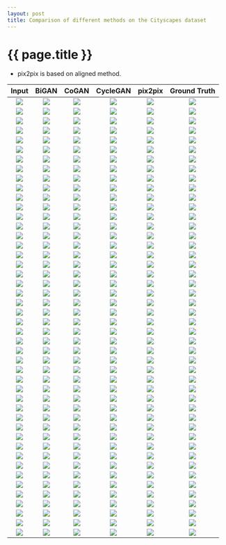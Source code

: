 ```yaml
---
layout: post
title: Comparison of different methods on the Cityscapes dataset
---
```

{{ page.title }}
================

* pix2pix is based on aligned method. 

| Input | BiGAN | CoGAN | CycleGAN | pix2pix | Ground Truth |
|:---:|:---------:|:----------:|:----------:|:---------:|:----------:|
| ![]({{site.baseurl}}/images/cityscapes-comparison/label2photo/target/images/frankfurt_000001_052120_leftImg8bit.jpg) | ![]({{site.baseurl}}/images/cityscapes-comparison/photo2label/bigan/images/frankfurt_000001_052120_leftImg8bit.jpg) | ![]({{site.baseurl}}/images/cityscapes-comparison/photo2label/cogan/images/frankfurt_000001_052120_leftImg8bit.jpg) | ![]({{site.baseurl}}/images/cityscapes-comparison/photo2label/cycle/images/frankfurt_000001_052120_leftImg8bit.jpg) | ![]({{site.baseurl}}/images/cityscapes-comparison/photo2label/pix2pix/images/frankfurt_000001_052120_leftImg8bit.jpg) | ![]({{site.baseurl}}/images/cityscapes-comparison/photo2label/target/images/frankfurt_000001_052120_leftImg8bit.jpg) |
| ![]({{site.baseurl}}/images/cityscapes-comparison/photo2label/target/images/frankfurt_000001_052120_leftImg8bit.jpg) | ![]({{site.baseurl}}/images/cityscapes-comparison/label2photo/bigan/images/frankfurt_000001_052120_leftImg8bit.jpg) | ![]({{site.baseurl}}/images/cityscapes-comparison/label2photo/cogan/images/frankfurt_000001_052120_leftImg8bit.jpg) | ![]({{site.baseurl}}/images/cityscapes-comparison/label2photo/cycle/images/frankfurt_000001_052120_leftImg8bit.jpg) | ![]({{site.baseurl}}/images/cityscapes-comparison/label2photo/pix2pix/images/frankfurt_000001_052120_leftImg8bit.jpg) | ![]({{site.baseurl}}/images/cityscapes-comparison/label2photo/target/images/frankfurt_000001_052120_leftImg8bit.jpg) |
| ![]({{site.baseurl}}/images/cityscapes-comparison/label2photo/target/images/frankfurt_000001_030310_leftImg8bit.jpg) | ![]({{site.baseurl}}/images/cityscapes-comparison/photo2label/bigan/images/frankfurt_000001_030310_leftImg8bit.jpg) | ![]({{site.baseurl}}/images/cityscapes-comparison/photo2label/cogan/images/frankfurt_000001_030310_leftImg8bit.jpg) | ![]({{site.baseurl}}/images/cityscapes-comparison/photo2label/cycle/images/frankfurt_000001_030310_leftImg8bit.jpg) | ![]({{site.baseurl}}/images/cityscapes-comparison/photo2label/pix2pix/images/frankfurt_000001_030310_leftImg8bit.jpg) | ![]({{site.baseurl}}/images/cityscapes-comparison/photo2label/target/images/frankfurt_000001_030310_leftImg8bit.jpg) |
| ![]({{site.baseurl}}/images/cityscapes-comparison/photo2label/target/images/frankfurt_000001_030310_leftImg8bit.jpg) | ![]({{site.baseurl}}/images/cityscapes-comparison/label2photo/bigan/images/frankfurt_000001_030310_leftImg8bit.jpg) | ![]({{site.baseurl}}/images/cityscapes-comparison/label2photo/cogan/images/frankfurt_000001_030310_leftImg8bit.jpg) | ![]({{site.baseurl}}/images/cityscapes-comparison/label2photo/cycle/images/frankfurt_000001_030310_leftImg8bit.jpg) | ![]({{site.baseurl}}/images/cityscapes-comparison/label2photo/pix2pix/images/frankfurt_000001_030310_leftImg8bit.jpg) | ![]({{site.baseurl}}/images/cityscapes-comparison/label2photo/target/images/frankfurt_000001_030310_leftImg8bit.jpg) |
| ![]({{site.baseurl}}/images/cityscapes-comparison/label2photo/target/images/frankfurt_000001_056580_leftImg8bit.jpg) | ![]({{site.baseurl}}/images/cityscapes-comparison/photo2label/bigan/images/frankfurt_000001_056580_leftImg8bit.jpg) | ![]({{site.baseurl}}/images/cityscapes-comparison/photo2label/cogan/images/frankfurt_000001_056580_leftImg8bit.jpg) | ![]({{site.baseurl}}/images/cityscapes-comparison/photo2label/cycle/images/frankfurt_000001_056580_leftImg8bit.jpg) | ![]({{site.baseurl}}/images/cityscapes-comparison/photo2label/pix2pix/images/frankfurt_000001_056580_leftImg8bit.jpg) | ![]({{site.baseurl}}/images/cityscapes-comparison/photo2label/target/images/frankfurt_000001_056580_leftImg8bit.jpg) |
| ![]({{site.baseurl}}/images/cityscapes-comparison/photo2label/target/images/frankfurt_000001_056580_leftImg8bit.jpg) | ![]({{site.baseurl}}/images/cityscapes-comparison/label2photo/bigan/images/frankfurt_000001_056580_leftImg8bit.jpg) | ![]({{site.baseurl}}/images/cityscapes-comparison/label2photo/cogan/images/frankfurt_000001_056580_leftImg8bit.jpg) | ![]({{site.baseurl}}/images/cityscapes-comparison/label2photo/cycle/images/frankfurt_000001_056580_leftImg8bit.jpg) | ![]({{site.baseurl}}/images/cityscapes-comparison/label2photo/pix2pix/images/frankfurt_000001_056580_leftImg8bit.jpg) | ![]({{site.baseurl}}/images/cityscapes-comparison/label2photo/target/images/frankfurt_000001_056580_leftImg8bit.jpg) |
| ![]({{site.baseurl}}/images/cityscapes-comparison/label2photo/target/images/frankfurt_000001_008200_leftImg8bit.jpg) | ![]({{site.baseurl}}/images/cityscapes-comparison/photo2label/bigan/images/frankfurt_000001_008200_leftImg8bit.jpg) | ![]({{site.baseurl}}/images/cityscapes-comparison/photo2label/cogan/images/frankfurt_000001_008200_leftImg8bit.jpg) | ![]({{site.baseurl}}/images/cityscapes-comparison/photo2label/cycle/images/frankfurt_000001_008200_leftImg8bit.jpg) | ![]({{site.baseurl}}/images/cityscapes-comparison/photo2label/pix2pix/images/frankfurt_000001_008200_leftImg8bit.jpg) | ![]({{site.baseurl}}/images/cityscapes-comparison/photo2label/target/images/frankfurt_000001_008200_leftImg8bit.jpg) |
| ![]({{site.baseurl}}/images/cityscapes-comparison/photo2label/target/images/frankfurt_000001_008200_leftImg8bit.jpg) | ![]({{site.baseurl}}/images/cityscapes-comparison/label2photo/bigan/images/frankfurt_000001_008200_leftImg8bit.jpg) | ![]({{site.baseurl}}/images/cityscapes-comparison/label2photo/cogan/images/frankfurt_000001_008200_leftImg8bit.jpg) | ![]({{site.baseurl}}/images/cityscapes-comparison/label2photo/cycle/images/frankfurt_000001_008200_leftImg8bit.jpg) | ![]({{site.baseurl}}/images/cityscapes-comparison/label2photo/pix2pix/images/frankfurt_000001_008200_leftImg8bit.jpg) | ![]({{site.baseurl}}/images/cityscapes-comparison/label2photo/target/images/frankfurt_000001_008200_leftImg8bit.jpg) |
| ![]({{site.baseurl}}/images/cityscapes-comparison/label2photo/target/images/frankfurt_000000_011810_leftImg8bit.jpg) | ![]({{site.baseurl}}/images/cityscapes-comparison/photo2label/bigan/images/frankfurt_000000_011810_leftImg8bit.jpg) | ![]({{site.baseurl}}/images/cityscapes-comparison/photo2label/cogan/images/frankfurt_000000_011810_leftImg8bit.jpg) | ![]({{site.baseurl}}/images/cityscapes-comparison/photo2label/cycle/images/frankfurt_000000_011810_leftImg8bit.jpg) | ![]({{site.baseurl}}/images/cityscapes-comparison/photo2label/pix2pix/images/frankfurt_000000_011810_leftImg8bit.jpg) | ![]({{site.baseurl}}/images/cityscapes-comparison/photo2label/target/images/frankfurt_000000_011810_leftImg8bit.jpg) |
| ![]({{site.baseurl}}/images/cityscapes-comparison/photo2label/target/images/frankfurt_000000_011810_leftImg8bit.jpg) | ![]({{site.baseurl}}/images/cityscapes-comparison/label2photo/bigan/images/frankfurt_000000_011810_leftImg8bit.jpg) | ![]({{site.baseurl}}/images/cityscapes-comparison/label2photo/cogan/images/frankfurt_000000_011810_leftImg8bit.jpg) | ![]({{site.baseurl}}/images/cityscapes-comparison/label2photo/cycle/images/frankfurt_000000_011810_leftImg8bit.jpg) | ![]({{site.baseurl}}/images/cityscapes-comparison/label2photo/pix2pix/images/frankfurt_000000_011810_leftImg8bit.jpg) | ![]({{site.baseurl}}/images/cityscapes-comparison/label2photo/target/images/frankfurt_000000_011810_leftImg8bit.jpg) |
| ![]({{site.baseurl}}/images/cityscapes-comparison/label2photo/target/images/frankfurt_000001_080830_leftImg8bit.jpg) | ![]({{site.baseurl}}/images/cityscapes-comparison/photo2label/bigan/images/frankfurt_000001_080830_leftImg8bit.jpg) | ![]({{site.baseurl}}/images/cityscapes-comparison/photo2label/cogan/images/frankfurt_000001_080830_leftImg8bit.jpg) | ![]({{site.baseurl}}/images/cityscapes-comparison/photo2label/cycle/images/frankfurt_000001_080830_leftImg8bit.jpg) | ![]({{site.baseurl}}/images/cityscapes-comparison/photo2label/pix2pix/images/frankfurt_000001_080830_leftImg8bit.jpg) | ![]({{site.baseurl}}/images/cityscapes-comparison/photo2label/target/images/frankfurt_000001_080830_leftImg8bit.jpg) |
| ![]({{site.baseurl}}/images/cityscapes-comparison/photo2label/target/images/frankfurt_000001_080830_leftImg8bit.jpg) | ![]({{site.baseurl}}/images/cityscapes-comparison/label2photo/bigan/images/frankfurt_000001_080830_leftImg8bit.jpg) | ![]({{site.baseurl}}/images/cityscapes-comparison/label2photo/cogan/images/frankfurt_000001_080830_leftImg8bit.jpg) | ![]({{site.baseurl}}/images/cityscapes-comparison/label2photo/cycle/images/frankfurt_000001_080830_leftImg8bit.jpg) | ![]({{site.baseurl}}/images/cityscapes-comparison/label2photo/pix2pix/images/frankfurt_000001_080830_leftImg8bit.jpg) | ![]({{site.baseurl}}/images/cityscapes-comparison/label2photo/target/images/frankfurt_000001_080830_leftImg8bit.jpg) |
| ![]({{site.baseurl}}/images/cityscapes-comparison/label2photo/target/images/frankfurt_000001_049770_leftImg8bit.jpg) | ![]({{site.baseurl}}/images/cityscapes-comparison/photo2label/bigan/images/frankfurt_000001_049770_leftImg8bit.jpg) | ![]({{site.baseurl}}/images/cityscapes-comparison/photo2label/cogan/images/frankfurt_000001_049770_leftImg8bit.jpg) | ![]({{site.baseurl}}/images/cityscapes-comparison/photo2label/cycle/images/frankfurt_000001_049770_leftImg8bit.jpg) | ![]({{site.baseurl}}/images/cityscapes-comparison/photo2label/pix2pix/images/frankfurt_000001_049770_leftImg8bit.jpg) | ![]({{site.baseurl}}/images/cityscapes-comparison/photo2label/target/images/frankfurt_000001_049770_leftImg8bit.jpg) |
| ![]({{site.baseurl}}/images/cityscapes-comparison/photo2label/target/images/frankfurt_000001_049770_leftImg8bit.jpg) | ![]({{site.baseurl}}/images/cityscapes-comparison/label2photo/bigan/images/frankfurt_000001_049770_leftImg8bit.jpg) | ![]({{site.baseurl}}/images/cityscapes-comparison/label2photo/cogan/images/frankfurt_000001_049770_leftImg8bit.jpg) | ![]({{site.baseurl}}/images/cityscapes-comparison/label2photo/cycle/images/frankfurt_000001_049770_leftImg8bit.jpg) | ![]({{site.baseurl}}/images/cityscapes-comparison/label2photo/pix2pix/images/frankfurt_000001_049770_leftImg8bit.jpg) | ![]({{site.baseurl}}/images/cityscapes-comparison/label2photo/target/images/frankfurt_000001_049770_leftImg8bit.jpg) |
| ![]({{site.baseurl}}/images/cityscapes-comparison/label2photo/target/images/frankfurt_000000_013240_leftImg8bit.jpg) | ![]({{site.baseurl}}/images/cityscapes-comparison/photo2label/bigan/images/frankfurt_000000_013240_leftImg8bit.jpg) | ![]({{site.baseurl}}/images/cityscapes-comparison/photo2label/cogan/images/frankfurt_000000_013240_leftImg8bit.jpg) | ![]({{site.baseurl}}/images/cityscapes-comparison/photo2label/cycle/images/frankfurt_000000_013240_leftImg8bit.jpg) | ![]({{site.baseurl}}/images/cityscapes-comparison/photo2label/pix2pix/images/frankfurt_000000_013240_leftImg8bit.jpg) | ![]({{site.baseurl}}/images/cityscapes-comparison/photo2label/target/images/frankfurt_000000_013240_leftImg8bit.jpg) |
| ![]({{site.baseurl}}/images/cityscapes-comparison/photo2label/target/images/frankfurt_000000_013240_leftImg8bit.jpg) | ![]({{site.baseurl}}/images/cityscapes-comparison/label2photo/bigan/images/frankfurt_000000_013240_leftImg8bit.jpg) | ![]({{site.baseurl}}/images/cityscapes-comparison/label2photo/cogan/images/frankfurt_000000_013240_leftImg8bit.jpg) | ![]({{site.baseurl}}/images/cityscapes-comparison/label2photo/cycle/images/frankfurt_000000_013240_leftImg8bit.jpg) | ![]({{site.baseurl}}/images/cityscapes-comparison/label2photo/pix2pix/images/frankfurt_000000_013240_leftImg8bit.jpg) | ![]({{site.baseurl}}/images/cityscapes-comparison/label2photo/target/images/frankfurt_000000_013240_leftImg8bit.jpg) |
| ![]({{site.baseurl}}/images/cityscapes-comparison/label2photo/target/images/frankfurt_000000_020880_leftImg8bit.jpg) | ![]({{site.baseurl}}/images/cityscapes-comparison/photo2label/bigan/images/frankfurt_000000_020880_leftImg8bit.jpg) | ![]({{site.baseurl}}/images/cityscapes-comparison/photo2label/cogan/images/frankfurt_000000_020880_leftImg8bit.jpg) | ![]({{site.baseurl}}/images/cityscapes-comparison/photo2label/cycle/images/frankfurt_000000_020880_leftImg8bit.jpg) | ![]({{site.baseurl}}/images/cityscapes-comparison/photo2label/pix2pix/images/frankfurt_000000_020880_leftImg8bit.jpg) | ![]({{site.baseurl}}/images/cityscapes-comparison/photo2label/target/images/frankfurt_000000_020880_leftImg8bit.jpg) |
| ![]({{site.baseurl}}/images/cityscapes-comparison/photo2label/target/images/frankfurt_000000_020880_leftImg8bit.jpg) | ![]({{site.baseurl}}/images/cityscapes-comparison/label2photo/bigan/images/frankfurt_000000_020880_leftImg8bit.jpg) | ![]({{site.baseurl}}/images/cityscapes-comparison/label2photo/cogan/images/frankfurt_000000_020880_leftImg8bit.jpg) | ![]({{site.baseurl}}/images/cityscapes-comparison/label2photo/cycle/images/frankfurt_000000_020880_leftImg8bit.jpg) | ![]({{site.baseurl}}/images/cityscapes-comparison/label2photo/pix2pix/images/frankfurt_000000_020880_leftImg8bit.jpg) | ![]({{site.baseurl}}/images/cityscapes-comparison/label2photo/target/images/frankfurt_000000_020880_leftImg8bit.jpg) |
| ![]({{site.baseurl}}/images/cityscapes-comparison/label2photo/target/images/frankfurt_000001_010830_leftImg8bit.jpg) | ![]({{site.baseurl}}/images/cityscapes-comparison/photo2label/bigan/images/frankfurt_000001_010830_leftImg8bit.jpg) | ![]({{site.baseurl}}/images/cityscapes-comparison/photo2label/cogan/images/frankfurt_000001_010830_leftImg8bit.jpg) | ![]({{site.baseurl}}/images/cityscapes-comparison/photo2label/cycle/images/frankfurt_000001_010830_leftImg8bit.jpg) | ![]({{site.baseurl}}/images/cityscapes-comparison/photo2label/pix2pix/images/frankfurt_000001_010830_leftImg8bit.jpg) | ![]({{site.baseurl}}/images/cityscapes-comparison/photo2label/target/images/frankfurt_000001_010830_leftImg8bit.jpg) |
| ![]({{site.baseurl}}/images/cityscapes-comparison/photo2label/target/images/frankfurt_000001_010830_leftImg8bit.jpg) | ![]({{site.baseurl}}/images/cityscapes-comparison/label2photo/bigan/images/frankfurt_000001_010830_leftImg8bit.jpg) | ![]({{site.baseurl}}/images/cityscapes-comparison/label2photo/cogan/images/frankfurt_000001_010830_leftImg8bit.jpg) | ![]({{site.baseurl}}/images/cityscapes-comparison/label2photo/cycle/images/frankfurt_000001_010830_leftImg8bit.jpg) | ![]({{site.baseurl}}/images/cityscapes-comparison/label2photo/pix2pix/images/frankfurt_000001_010830_leftImg8bit.jpg) | ![]({{site.baseurl}}/images/cityscapes-comparison/label2photo/target/images/frankfurt_000001_010830_leftImg8bit.jpg) |
| ![]({{site.baseurl}}/images/cityscapes-comparison/label2photo/target/images/frankfurt_000001_010600_leftImg8bit.jpg) | ![]({{site.baseurl}}/images/cityscapes-comparison/photo2label/bigan/images/frankfurt_000001_010600_leftImg8bit.jpg) | ![]({{site.baseurl}}/images/cityscapes-comparison/photo2label/cogan/images/frankfurt_000001_010600_leftImg8bit.jpg) | ![]({{site.baseurl}}/images/cityscapes-comparison/photo2label/cycle/images/frankfurt_000001_010600_leftImg8bit.jpg) | ![]({{site.baseurl}}/images/cityscapes-comparison/photo2label/pix2pix/images/frankfurt_000001_010600_leftImg8bit.jpg) | ![]({{site.baseurl}}/images/cityscapes-comparison/photo2label/target/images/frankfurt_000001_010600_leftImg8bit.jpg) |
| ![]({{site.baseurl}}/images/cityscapes-comparison/photo2label/target/images/frankfurt_000001_010600_leftImg8bit.jpg) | ![]({{site.baseurl}}/images/cityscapes-comparison/label2photo/bigan/images/frankfurt_000001_010600_leftImg8bit.jpg) | ![]({{site.baseurl}}/images/cityscapes-comparison/label2photo/cogan/images/frankfurt_000001_010600_leftImg8bit.jpg) | ![]({{site.baseurl}}/images/cityscapes-comparison/label2photo/cycle/images/frankfurt_000001_010600_leftImg8bit.jpg) | ![]({{site.baseurl}}/images/cityscapes-comparison/label2photo/pix2pix/images/frankfurt_000001_010600_leftImg8bit.jpg) | ![]({{site.baseurl}}/images/cityscapes-comparison/label2photo/target/images/frankfurt_000001_010600_leftImg8bit.jpg) |
| ![]({{site.baseurl}}/images/cityscapes-comparison/label2photo/target/images/frankfurt_000001_029600_leftImg8bit.jpg) | ![]({{site.baseurl}}/images/cityscapes-comparison/photo2label/bigan/images/frankfurt_000001_029600_leftImg8bit.jpg) | ![]({{site.baseurl}}/images/cityscapes-comparison/photo2label/cogan/images/frankfurt_000001_029600_leftImg8bit.jpg) | ![]({{site.baseurl}}/images/cityscapes-comparison/photo2label/cycle/images/frankfurt_000001_029600_leftImg8bit.jpg) | ![]({{site.baseurl}}/images/cityscapes-comparison/photo2label/pix2pix/images/frankfurt_000001_029600_leftImg8bit.jpg) | ![]({{site.baseurl}}/images/cityscapes-comparison/photo2label/target/images/frankfurt_000001_029600_leftImg8bit.jpg) |
| ![]({{site.baseurl}}/images/cityscapes-comparison/photo2label/target/images/frankfurt_000001_029600_leftImg8bit.jpg) | ![]({{site.baseurl}}/images/cityscapes-comparison/label2photo/bigan/images/frankfurt_000001_029600_leftImg8bit.jpg) | ![]({{site.baseurl}}/images/cityscapes-comparison/label2photo/cogan/images/frankfurt_000001_029600_leftImg8bit.jpg) | ![]({{site.baseurl}}/images/cityscapes-comparison/label2photo/cycle/images/frankfurt_000001_029600_leftImg8bit.jpg) | ![]({{site.baseurl}}/images/cityscapes-comparison/label2photo/pix2pix/images/frankfurt_000001_029600_leftImg8bit.jpg) | ![]({{site.baseurl}}/images/cityscapes-comparison/label2photo/target/images/frankfurt_000001_029600_leftImg8bit.jpg) |
| ![]({{site.baseurl}}/images/cityscapes-comparison/label2photo/target/images/frankfurt_000001_065850_leftImg8bit.jpg) | ![]({{site.baseurl}}/images/cityscapes-comparison/photo2label/bigan/images/frankfurt_000001_065850_leftImg8bit.jpg) | ![]({{site.baseurl}}/images/cityscapes-comparison/photo2label/cogan/images/frankfurt_000001_065850_leftImg8bit.jpg) | ![]({{site.baseurl}}/images/cityscapes-comparison/photo2label/cycle/images/frankfurt_000001_065850_leftImg8bit.jpg) | ![]({{site.baseurl}}/images/cityscapes-comparison/photo2label/pix2pix/images/frankfurt_000001_065850_leftImg8bit.jpg) | ![]({{site.baseurl}}/images/cityscapes-comparison/photo2label/target/images/frankfurt_000001_065850_leftImg8bit.jpg) |
| ![]({{site.baseurl}}/images/cityscapes-comparison/photo2label/target/images/frankfurt_000001_065850_leftImg8bit.jpg) | ![]({{site.baseurl}}/images/cityscapes-comparison/label2photo/bigan/images/frankfurt_000001_065850_leftImg8bit.jpg) | ![]({{site.baseurl}}/images/cityscapes-comparison/label2photo/cogan/images/frankfurt_000001_065850_leftImg8bit.jpg) | ![]({{site.baseurl}}/images/cityscapes-comparison/label2photo/cycle/images/frankfurt_000001_065850_leftImg8bit.jpg) | ![]({{site.baseurl}}/images/cityscapes-comparison/label2photo/pix2pix/images/frankfurt_000001_065850_leftImg8bit.jpg) | ![]({{site.baseurl}}/images/cityscapes-comparison/label2photo/target/images/frankfurt_000001_065850_leftImg8bit.jpg) |
| ![]({{site.baseurl}}/images/cityscapes-comparison/label2photo/target/images/frankfurt_000000_014480_leftImg8bit.jpg) | ![]({{site.baseurl}}/images/cityscapes-comparison/photo2label/bigan/images/frankfurt_000000_014480_leftImg8bit.jpg) | ![]({{site.baseurl}}/images/cityscapes-comparison/photo2label/cogan/images/frankfurt_000000_014480_leftImg8bit.jpg) | ![]({{site.baseurl}}/images/cityscapes-comparison/photo2label/cycle/images/frankfurt_000000_014480_leftImg8bit.jpg) | ![]({{site.baseurl}}/images/cityscapes-comparison/photo2label/pix2pix/images/frankfurt_000000_014480_leftImg8bit.jpg) | ![]({{site.baseurl}}/images/cityscapes-comparison/photo2label/target/images/frankfurt_000000_014480_leftImg8bit.jpg) |
| ![]({{site.baseurl}}/images/cityscapes-comparison/photo2label/target/images/frankfurt_000000_014480_leftImg8bit.jpg) | ![]({{site.baseurl}}/images/cityscapes-comparison/label2photo/bigan/images/frankfurt_000000_014480_leftImg8bit.jpg) | ![]({{site.baseurl}}/images/cityscapes-comparison/label2photo/cogan/images/frankfurt_000000_014480_leftImg8bit.jpg) | ![]({{site.baseurl}}/images/cityscapes-comparison/label2photo/cycle/images/frankfurt_000000_014480_leftImg8bit.jpg) | ![]({{site.baseurl}}/images/cityscapes-comparison/label2photo/pix2pix/images/frankfurt_000000_014480_leftImg8bit.jpg) | ![]({{site.baseurl}}/images/cityscapes-comparison/label2photo/target/images/frankfurt_000000_014480_leftImg8bit.jpg) |
| ![]({{site.baseurl}}/images/cityscapes-comparison/label2photo/target/images/frankfurt_000001_028590_leftImg8bit.jpg) | ![]({{site.baseurl}}/images/cityscapes-comparison/photo2label/bigan/images/frankfurt_000001_028590_leftImg8bit.jpg) | ![]({{site.baseurl}}/images/cityscapes-comparison/photo2label/cogan/images/frankfurt_000001_028590_leftImg8bit.jpg) | ![]({{site.baseurl}}/images/cityscapes-comparison/photo2label/cycle/images/frankfurt_000001_028590_leftImg8bit.jpg) | ![]({{site.baseurl}}/images/cityscapes-comparison/photo2label/pix2pix/images/frankfurt_000001_028590_leftImg8bit.jpg) | ![]({{site.baseurl}}/images/cityscapes-comparison/photo2label/target/images/frankfurt_000001_028590_leftImg8bit.jpg) |
| ![]({{site.baseurl}}/images/cityscapes-comparison/photo2label/target/images/frankfurt_000001_028590_leftImg8bit.jpg) | ![]({{site.baseurl}}/images/cityscapes-comparison/label2photo/bigan/images/frankfurt_000001_028590_leftImg8bit.jpg) | ![]({{site.baseurl}}/images/cityscapes-comparison/label2photo/cogan/images/frankfurt_000001_028590_leftImg8bit.jpg) | ![]({{site.baseurl}}/images/cityscapes-comparison/label2photo/cycle/images/frankfurt_000001_028590_leftImg8bit.jpg) | ![]({{site.baseurl}}/images/cityscapes-comparison/label2photo/pix2pix/images/frankfurt_000001_028590_leftImg8bit.jpg) | ![]({{site.baseurl}}/images/cityscapes-comparison/label2photo/target/images/frankfurt_000001_028590_leftImg8bit.jpg) |
| ![]({{site.baseurl}}/images/cityscapes-comparison/label2photo/target/images/frankfurt_000001_065160_leftImg8bit.jpg) | ![]({{site.baseurl}}/images/cityscapes-comparison/photo2label/bigan/images/frankfurt_000001_065160_leftImg8bit.jpg) | ![]({{site.baseurl}}/images/cityscapes-comparison/photo2label/cogan/images/frankfurt_000001_065160_leftImg8bit.jpg) | ![]({{site.baseurl}}/images/cityscapes-comparison/photo2label/cycle/images/frankfurt_000001_065160_leftImg8bit.jpg) | ![]({{site.baseurl}}/images/cityscapes-comparison/photo2label/pix2pix/images/frankfurt_000001_065160_leftImg8bit.jpg) | ![]({{site.baseurl}}/images/cityscapes-comparison/photo2label/target/images/frankfurt_000001_065160_leftImg8bit.jpg) |
| ![]({{site.baseurl}}/images/cityscapes-comparison/photo2label/target/images/frankfurt_000001_065160_leftImg8bit.jpg) | ![]({{site.baseurl}}/images/cityscapes-comparison/label2photo/bigan/images/frankfurt_000001_065160_leftImg8bit.jpg) | ![]({{site.baseurl}}/images/cityscapes-comparison/label2photo/cogan/images/frankfurt_000001_065160_leftImg8bit.jpg) | ![]({{site.baseurl}}/images/cityscapes-comparison/label2photo/cycle/images/frankfurt_000001_065160_leftImg8bit.jpg) | ![]({{site.baseurl}}/images/cityscapes-comparison/label2photo/pix2pix/images/frankfurt_000001_065160_leftImg8bit.jpg) | ![]({{site.baseurl}}/images/cityscapes-comparison/label2photo/target/images/frankfurt_000001_065160_leftImg8bit.jpg) |
| ![]({{site.baseurl}}/images/cityscapes-comparison/label2photo/target/images/frankfurt_000001_062250_leftImg8bit.jpg) | ![]({{site.baseurl}}/images/cityscapes-comparison/photo2label/bigan/images/frankfurt_000001_062250_leftImg8bit.jpg) | ![]({{site.baseurl}}/images/cityscapes-comparison/photo2label/cogan/images/frankfurt_000001_062250_leftImg8bit.jpg) | ![]({{site.baseurl}}/images/cityscapes-comparison/photo2label/cycle/images/frankfurt_000001_062250_leftImg8bit.jpg) | ![]({{site.baseurl}}/images/cityscapes-comparison/photo2label/pix2pix/images/frankfurt_000001_062250_leftImg8bit.jpg) | ![]({{site.baseurl}}/images/cityscapes-comparison/photo2label/target/images/frankfurt_000001_062250_leftImg8bit.jpg) |
| ![]({{site.baseurl}}/images/cityscapes-comparison/photo2label/target/images/frankfurt_000001_062250_leftImg8bit.jpg) | ![]({{site.baseurl}}/images/cityscapes-comparison/label2photo/bigan/images/frankfurt_000001_062250_leftImg8bit.jpg) | ![]({{site.baseurl}}/images/cityscapes-comparison/label2photo/cogan/images/frankfurt_000001_062250_leftImg8bit.jpg) | ![]({{site.baseurl}}/images/cityscapes-comparison/label2photo/cycle/images/frankfurt_000001_062250_leftImg8bit.jpg) | ![]({{site.baseurl}}/images/cityscapes-comparison/label2photo/pix2pix/images/frankfurt_000001_062250_leftImg8bit.jpg) | ![]({{site.baseurl}}/images/cityscapes-comparison/label2photo/target/images/frankfurt_000001_062250_leftImg8bit.jpg) |
| ![]({{site.baseurl}}/images/cityscapes-comparison/label2photo/target/images/frankfurt_000001_005410_leftImg8bit.jpg) | ![]({{site.baseurl}}/images/cityscapes-comparison/photo2label/bigan/images/frankfurt_000001_005410_leftImg8bit.jpg) | ![]({{site.baseurl}}/images/cityscapes-comparison/photo2label/cogan/images/frankfurt_000001_005410_leftImg8bit.jpg) | ![]({{site.baseurl}}/images/cityscapes-comparison/photo2label/cycle/images/frankfurt_000001_005410_leftImg8bit.jpg) | ![]({{site.baseurl}}/images/cityscapes-comparison/photo2label/pix2pix/images/frankfurt_000001_005410_leftImg8bit.jpg) | ![]({{site.baseurl}}/images/cityscapes-comparison/photo2label/target/images/frankfurt_000001_005410_leftImg8bit.jpg) |
| ![]({{site.baseurl}}/images/cityscapes-comparison/photo2label/target/images/frankfurt_000001_005410_leftImg8bit.jpg) | ![]({{site.baseurl}}/images/cityscapes-comparison/label2photo/bigan/images/frankfurt_000001_005410_leftImg8bit.jpg) | ![]({{site.baseurl}}/images/cityscapes-comparison/label2photo/cogan/images/frankfurt_000001_005410_leftImg8bit.jpg) | ![]({{site.baseurl}}/images/cityscapes-comparison/label2photo/cycle/images/frankfurt_000001_005410_leftImg8bit.jpg) | ![]({{site.baseurl}}/images/cityscapes-comparison/label2photo/pix2pix/images/frankfurt_000001_005410_leftImg8bit.jpg) | ![]({{site.baseurl}}/images/cityscapes-comparison/label2photo/target/images/frankfurt_000001_005410_leftImg8bit.jpg) |
| ![]({{site.baseurl}}/images/cityscapes-comparison/label2photo/target/images/frankfurt_000001_054640_leftImg8bit.jpg) | ![]({{site.baseurl}}/images/cityscapes-comparison/photo2label/bigan/images/frankfurt_000001_054640_leftImg8bit.jpg) | ![]({{site.baseurl}}/images/cityscapes-comparison/photo2label/cogan/images/frankfurt_000001_054640_leftImg8bit.jpg) | ![]({{site.baseurl}}/images/cityscapes-comparison/photo2label/cycle/images/frankfurt_000001_054640_leftImg8bit.jpg) | ![]({{site.baseurl}}/images/cityscapes-comparison/photo2label/pix2pix/images/frankfurt_000001_054640_leftImg8bit.jpg) | ![]({{site.baseurl}}/images/cityscapes-comparison/photo2label/target/images/frankfurt_000001_054640_leftImg8bit.jpg) |
| ![]({{site.baseurl}}/images/cityscapes-comparison/photo2label/target/images/frankfurt_000001_054640_leftImg8bit.jpg) | ![]({{site.baseurl}}/images/cityscapes-comparison/label2photo/bigan/images/frankfurt_000001_054640_leftImg8bit.jpg) | ![]({{site.baseurl}}/images/cityscapes-comparison/label2photo/cogan/images/frankfurt_000001_054640_leftImg8bit.jpg) | ![]({{site.baseurl}}/images/cityscapes-comparison/label2photo/cycle/images/frankfurt_000001_054640_leftImg8bit.jpg) | ![]({{site.baseurl}}/images/cityscapes-comparison/label2photo/pix2pix/images/frankfurt_000001_054640_leftImg8bit.jpg) | ![]({{site.baseurl}}/images/cityscapes-comparison/label2photo/target/images/frankfurt_000001_054640_leftImg8bit.jpg) |
| ![]({{site.baseurl}}/images/cityscapes-comparison/label2photo/target/images/frankfurt_000000_003920_leftImg8bit.jpg) | ![]({{site.baseurl}}/images/cityscapes-comparison/photo2label/bigan/images/frankfurt_000000_003920_leftImg8bit.jpg) | ![]({{site.baseurl}}/images/cityscapes-comparison/photo2label/cogan/images/frankfurt_000000_003920_leftImg8bit.jpg) | ![]({{site.baseurl}}/images/cityscapes-comparison/photo2label/cycle/images/frankfurt_000000_003920_leftImg8bit.jpg) | ![]({{site.baseurl}}/images/cityscapes-comparison/photo2label/pix2pix/images/frankfurt_000000_003920_leftImg8bit.jpg) | ![]({{site.baseurl}}/images/cityscapes-comparison/photo2label/target/images/frankfurt_000000_003920_leftImg8bit.jpg) |
| ![]({{site.baseurl}}/images/cityscapes-comparison/photo2label/target/images/frankfurt_000000_003920_leftImg8bit.jpg) | ![]({{site.baseurl}}/images/cityscapes-comparison/label2photo/bigan/images/frankfurt_000000_003920_leftImg8bit.jpg) | ![]({{site.baseurl}}/images/cityscapes-comparison/label2photo/cogan/images/frankfurt_000000_003920_leftImg8bit.jpg) | ![]({{site.baseurl}}/images/cityscapes-comparison/label2photo/cycle/images/frankfurt_000000_003920_leftImg8bit.jpg) | ![]({{site.baseurl}}/images/cityscapes-comparison/label2photo/pix2pix/images/frankfurt_000000_003920_leftImg8bit.jpg) | ![]({{site.baseurl}}/images/cityscapes-comparison/label2photo/target/images/frankfurt_000000_003920_leftImg8bit.jpg) |
| ![]({{site.baseurl}}/images/cityscapes-comparison/label2photo/target/images/frankfurt_000001_064130_leftImg8bit.jpg) | ![]({{site.baseurl}}/images/cityscapes-comparison/photo2label/bigan/images/frankfurt_000001_064130_leftImg8bit.jpg) | ![]({{site.baseurl}}/images/cityscapes-comparison/photo2label/cogan/images/frankfurt_000001_064130_leftImg8bit.jpg) | ![]({{site.baseurl}}/images/cityscapes-comparison/photo2label/cycle/images/frankfurt_000001_064130_leftImg8bit.jpg) | ![]({{site.baseurl}}/images/cityscapes-comparison/photo2label/pix2pix/images/frankfurt_000001_064130_leftImg8bit.jpg) | ![]({{site.baseurl}}/images/cityscapes-comparison/photo2label/target/images/frankfurt_000001_064130_leftImg8bit.jpg) |
| ![]({{site.baseurl}}/images/cityscapes-comparison/photo2label/target/images/frankfurt_000001_064130_leftImg8bit.jpg) | ![]({{site.baseurl}}/images/cityscapes-comparison/label2photo/bigan/images/frankfurt_000001_064130_leftImg8bit.jpg) | ![]({{site.baseurl}}/images/cityscapes-comparison/label2photo/cogan/images/frankfurt_000001_064130_leftImg8bit.jpg) | ![]({{site.baseurl}}/images/cityscapes-comparison/label2photo/cycle/images/frankfurt_000001_064130_leftImg8bit.jpg) | ![]({{site.baseurl}}/images/cityscapes-comparison/label2photo/pix2pix/images/frankfurt_000001_064130_leftImg8bit.jpg) | ![]({{site.baseurl}}/images/cityscapes-comparison/label2photo/target/images/frankfurt_000001_064130_leftImg8bit.jpg) |
| ![]({{site.baseurl}}/images/cityscapes-comparison/label2photo/target/images/frankfurt_000001_012870_leftImg8bit.jpg) | ![]({{site.baseurl}}/images/cityscapes-comparison/photo2label/bigan/images/frankfurt_000001_012870_leftImg8bit.jpg) | ![]({{site.baseurl}}/images/cityscapes-comparison/photo2label/cogan/images/frankfurt_000001_012870_leftImg8bit.jpg) | ![]({{site.baseurl}}/images/cityscapes-comparison/photo2label/cycle/images/frankfurt_000001_012870_leftImg8bit.jpg) | ![]({{site.baseurl}}/images/cityscapes-comparison/photo2label/pix2pix/images/frankfurt_000001_012870_leftImg8bit.jpg) | ![]({{site.baseurl}}/images/cityscapes-comparison/photo2label/target/images/frankfurt_000001_012870_leftImg8bit.jpg) |
| ![]({{site.baseurl}}/images/cityscapes-comparison/photo2label/target/images/frankfurt_000001_012870_leftImg8bit.jpg) | ![]({{site.baseurl}}/images/cityscapes-comparison/label2photo/bigan/images/frankfurt_000001_012870_leftImg8bit.jpg) | ![]({{site.baseurl}}/images/cityscapes-comparison/label2photo/cogan/images/frankfurt_000001_012870_leftImg8bit.jpg) | ![]({{site.baseurl}}/images/cityscapes-comparison/label2photo/cycle/images/frankfurt_000001_012870_leftImg8bit.jpg) | ![]({{site.baseurl}}/images/cityscapes-comparison/label2photo/pix2pix/images/frankfurt_000001_012870_leftImg8bit.jpg) | ![]({{site.baseurl}}/images/cityscapes-comparison/label2photo/target/images/frankfurt_000001_012870_leftImg8bit.jpg) |
| ![]({{site.baseurl}}/images/cityscapes-comparison/label2photo/target/images/frankfurt_000001_013710_leftImg8bit.jpg) | ![]({{site.baseurl}}/images/cityscapes-comparison/photo2label/bigan/images/frankfurt_000001_013710_leftImg8bit.jpg) | ![]({{site.baseurl}}/images/cityscapes-comparison/photo2label/cogan/images/frankfurt_000001_013710_leftImg8bit.jpg) | ![]({{site.baseurl}}/images/cityscapes-comparison/photo2label/cycle/images/frankfurt_000001_013710_leftImg8bit.jpg) | ![]({{site.baseurl}}/images/cityscapes-comparison/photo2label/pix2pix/images/frankfurt_000001_013710_leftImg8bit.jpg) | ![]({{site.baseurl}}/images/cityscapes-comparison/photo2label/target/images/frankfurt_000001_013710_leftImg8bit.jpg) |
| ![]({{site.baseurl}}/images/cityscapes-comparison/photo2label/target/images/frankfurt_000001_013710_leftImg8bit.jpg) | ![]({{site.baseurl}}/images/cityscapes-comparison/label2photo/bigan/images/frankfurt_000001_013710_leftImg8bit.jpg) | ![]({{site.baseurl}}/images/cityscapes-comparison/label2photo/cogan/images/frankfurt_000001_013710_leftImg8bit.jpg) | ![]({{site.baseurl}}/images/cityscapes-comparison/label2photo/cycle/images/frankfurt_000001_013710_leftImg8bit.jpg) | ![]({{site.baseurl}}/images/cityscapes-comparison/label2photo/pix2pix/images/frankfurt_000001_013710_leftImg8bit.jpg) | ![]({{site.baseurl}}/images/cityscapes-comparison/label2photo/target/images/frankfurt_000001_013710_leftImg8bit.jpg) |
